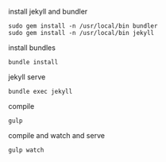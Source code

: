 
install jekyll and bundler
```
sudo gem install -n /usr/local/bin bundler
sudo gem install -n /usr/local/bin jekyll
```

install bundles
```
bundle install
```

jekyll serve
```
bundle exec jekyll
```

compile
```
gulp
```  
compile and watch and serve
```
gulp watch
```